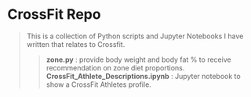# CrossFit Repo

> This is a collection of Python scripts and Jupyter Notebooks I have written that relates to Crossfit.
>> **zone.py** : provide body weight and body fat % to receive recommendation on zone diet proportions.
>> **CrossFit_Athlete_Descriptions.ipynb** : Jupyter notebook to show a CrossFit Athletes profile.
